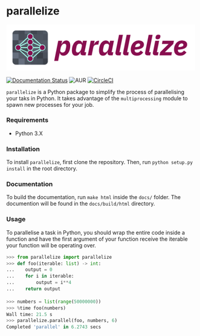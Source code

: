 # parallelize

<img src="logo.png" width="500px" style="justify:left">

[![Documentation Status](https://readthedocs.org/projects/parallelize/badge/?version=latest)](https://parallelize.readthedocs.io/en/latest/?badge=latest)
![AUR](https://img.shields.io/aur/license/yaourt.svg)
[![CircleCI](https://circleci.com/gh/ismailuddin/parallelize.svg?style=svg)](https://circleci.com/gh/ismailuddin/parallelize)

`parallelize` is a Python package to simplify the process of parallelising your taks in Python. It takes advantage of the `multiprocessing` module to spawn new processes for your job.

### Requirements
- Python 3.X

### Installation
To install `parallelize`, first clone the repository. Then, run `python setup.py install` in the root directory.

### Documentation
To build the documentation, run `make html` inside the `docs/` folder. The documention will be found in the `docs/build/html` directory. 

### Usage

To parallelise a task in Python, you should wrap the entire code inside a function and have the first argument of your function receive the iterable your function will be operating over.

```python
>>> from parallelize import parallelize
>>> def foo(iterable: list) -> int:
...    output = 0
...    for i in iterable:
...        output = i**4
...    return output

>>> numbers = list(range(50000000))
>>> %time foo(numbers)
Wall time: 21.5 s
>>> parallelize.parallel(foo, numbers, 6)
Completed 'parallel' in 6.2743 secs
```

